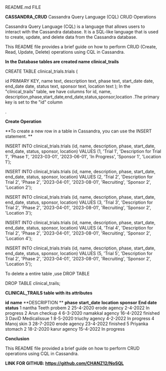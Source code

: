 README.md FILE


**CASSANDRA_CRUD**
Cassandra Query Language (CQL) CRUD Operations


Cassandra Query Language (CQL) is a language that allows users to interact with the Cassandra database. It is a SQL-like language that is used to create, update, and delete data from the Cassandra database.


This README file provides a brief guide on how to perform CRUD (Create, Read, Update, Delete) operations using CQL in Cassandra.


**In the Database tables are created name clinical_trails**


CREATE TABLE  clinical_trials.trials ( 



id  PRIMARY KEY,
    name text,
    description text,
    phase text,
    start_date date,
    end_date date,
    status text,
    sponsor text,
    location text
);
In the "clinical_trails" table, we have columns for id, name, description,phase,start_date,end_date,status,sponsor,location .The primary key is set to the "id" column


.



**Create Operation**


**To create a new row in a table in Cassandra, you can use the INSERT statement.
**

INSERT INTO clinical_trials.trials (id, name, description, phase, start_date, end_date, status, sponsor, location)
VALUES (1, 'Trial 1', 'Description for Trial 1', 'Phase 1', '2023-03-01', '2023-06-01', 'In Progress', 'Sponsor 1', 'Location 1'); 


INSERT INTO clinical_trials.trials (id, name, description, phase, start_date, end_date, status, sponsor, location)
VALUES (2, 'Trial 2', 'Description for Trial 2', 'Phase 2', '2023-04-01', '2023-08-01', 'Recruiting', 'Sponsor 2', 'Location 2');


INSERT INTO clinical_trials.trials (id, name, description, phase, start_date, end_date, status, sponsor, location)
VALUES (3, 'Trial 3', 'Description for Trial 2', 'Phase 2', '2023-04-01', '2023-08-01', 'Recruiting', 'Sponsor 2', 'Location 3');


INSERT INTO clinical_trials.trials (id, name, description, phase, start_date, end_date, status, sponsor, location)
VALUES (4, 'Trial 4', 'Description for Trial 2', 'Phase 2', '2023-04-01', '2023-08-01', 'Recruiting', 'Sponsor 2', 'Location 4');


INSERT INTO clinical_trials.trials (id, name, description, phase, start_date, end_date, status, sponsor, location)
VALUES (5, 'Trial 5', 'Description for Trial 2', 'Phase 2', '2023-04-01', '2023-08-01', 'Recruiting', 'Sponsor 2', 'Location 5');




To delete a entire table ,use DROP TABLE

DROP TABLE clinical_trails;


**CLINICAL_TRAILS table with its attributes**

**id**	**name**	**DESCRIPTION	** **phase**	**start_date**	**location**	**sponsor**	**End date**	**status**
1       	nantha	  Teeth probem	    2	         25-4-2020	     erode	       agency	    2-4-2022	   In progress
2	        Arun	    checkup	          4	         6-3-2020	       namakkal	     agency	    16-4-2022	   finished
3	        DaviD    	Medicalissue	    1	         8-5-2020	       triuchy	     agency	    4-2-2022	   In progress
4	        Manoj	     skin	            3	         28-7-2020      	erode	       agency	    23-4-2022	   finished
5	        Priyanka	 stomach	        2	         18-2-2020	      karur	       agency	    15-4-2022	   In progress


**Conclusion**


This README file provided a brief guide on how to perform CRUD operations using CQL in Cassandra.


**LINK FOR GITHUB:
https://github.com/CHANZ12/NoSQL**
